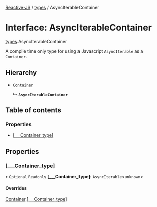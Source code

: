 [Reactive-JS](../README.md) / [types](../modules/types.md) / AsyncIterableContainer

# Interface: AsyncIterableContainer

[types](../modules/types.md).AsyncIterableContainer

A compile time only type for using a Javascript `AsyncIterable` as a `Container`.

## Hierarchy

- [`Container`](types.Container.md)

  ↳ **`AsyncIterableContainer`**

## Table of contents

### Properties

- [[\_\_\_Container\_type]](types.AsyncIterableContainer-1.md#[___container_type])

## Properties

### [\_\_\_Container\_type]

• `Optional` `Readonly` **[\_\_\_Container\_type]**: `AsyncIterable`<`unknown`\>

#### Overrides

[Container](types.Container.md).[[___Container_type]](types.Container.md#[___container_type])

